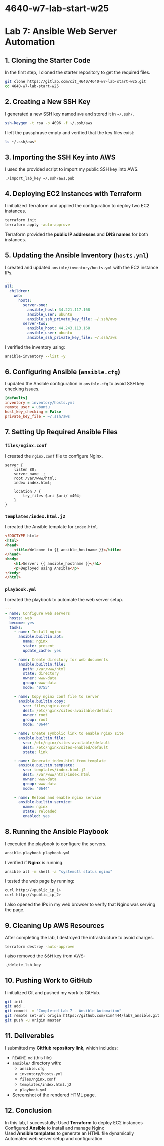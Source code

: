 # 4640-w7-lab-start-w25

# Lab 7: Ansible Web Server Automation

## **1. Cloning the Starter Code**
In the first step, I cloned the starter repository to get the required files.
```bash
git clone https://gitlab.com/cit_4640/4640-w7-lab-start-w25.git
cd 4640-w7-lab-start-w25
```

## **2. Creating a New SSH Key**
I generated a new SSH key named `aws` and stored it in `~/.ssh/`.
```bash
ssh-keygen -t rsa -b 4096 -f ~/.ssh/aws
```
I left the passphrase empty and verified that the key files exist:
```bash
ls ~/.ssh/aws*
```

## **3. Importing the SSH Key into AWS**
I used the provided script to import my public SSH key into AWS.
```bash
./import_lab_key ~/.ssh/aws.pub
```

## **4. Deploying EC2 Instances with Terraform**
I initialized Terraform and applied the configuration to deploy two EC2 instances.
```bash
terraform init
terraform apply -auto-approve
```
Terraform provided the **public IP addresses** and **DNS names** for both instances.

## **5. Updating the Ansible Inventory (`hosts.yml`)**
I created and updated `ansible/inventory/hosts.yml` with the EC2 instance IPs.
```yaml
---
all:
  children:
    web:
      hosts:
        server-one:
          ansible_host: 34.221.117.168
          ansible_user: ubuntu
          ansible_ssh_private_key_file: ~/.ssh/aws
        server-two:
          ansible_host: 44.243.113.168
          ansible_user: ubuntu
          ansible_ssh_private_key_file: ~/.ssh/aws
```
I verified the inventory using:
```bash
ansible-inventory --list -y
```

## **6. Configuring Ansible (`ansible.cfg`)**
I updated the Ansible configuration in `ansible.cfg` to avoid SSH key checking issues.
```ini
[defaults]
inventory = inventory/hosts.yml
remote_user = ubuntu
host_key_checking = False
private_key_file = ~/.ssh/aws
```

## **7. Setting Up Required Ansible Files**
### **`files/nginx.conf`**
I created the `nginx.conf` file to configure Nginx.
```nginx
server {
    listen 80;
    server_name _;
    root /var/www/html;
    index index.html;

    location / {
        try_files $uri $uri/ =404;
    }
}
```

### **`templates/index.html.j2`**
I created the Ansible template for `index.html`.
```html
<!DOCTYPE html>
<html>
<head>
    <title>Welcome to {{ ansible_hostname }}</title>
</head>
<body>
    <h1>Server: {{ ansible_hostname }}</h1>
    <p>Deployed using Ansible</p>
</body>
</html>
```

### **`playbook.yml`**
I created the playbook to automate the web server setup.
```yaml
---
- name: Configure web servers
  hosts: web
  become: yes
  tasks:
    - name: Install nginx
      ansible.builtin.apt:
        name: nginx
        state: present
        update_cache: yes

    - name: Create directory for web documents
      ansible.builtin.file:
        path: /var/www/html
        state: directory
        owner: www-data
        group: www-data
        mode: '0755'

    - name: Copy nginx conf file to server
      ansible.builtin.copy:
        src: files/nginx.conf
        dest: /etc/nginx/sites-available/default
        owner: root
        group: root
        mode: '0644'

    - name: Create symbolic link to enable nginx site
      ansible.builtin.file:
        src: /etc/nginx/sites-available/default
        dest: /etc/nginx/sites-enabled/default
        state: link

    - name: Generate index.html from template
      ansible.builtin.template:
        src: templates/index.html.j2
        dest: /var/www/html/index.html
        owner: www-data
        group: www-data
        mode: '0644'

    - name: Reload and enable nginx service
      ansible.builtin.service:
        name: nginx
        state: reloaded
        enabled: yes
```

## **8. Running the Ansible Playbook**
I executed the playbook to configure the servers.
```bash
ansible-playbook playbook.yml
```

I verified if **Nginx** is running.
```bash
ansible all -m shell -a "systemctl status nginx"
```

I tested the web page by running:
```bash
curl http://<public_ip_1>
curl http://<public_ip_2>
```

I also opened the IPs in my web browser to verify that Nginx was serving the page.

## **9. Cleaning Up AWS Resources**
After completing the lab, I destroyed the infrastructure to avoid charges.
```bash
terraform destroy -auto-approve
```
I also removed the SSH key from AWS:
```bash
./delete_lsb_key
```

## **10. Pushing Work to GitHub**
I initialized Git and pushed my work to GitHub.
```bash
git init
git add .
git commit -m "Completed Lab 7 - Ansible Automation"
git remote set-url origin https://github.com/sim4444/lab7_ansible.git
git push -u origin master
```

## **11. Deliverables**
I submitted my **GitHub repository link**, which includes:
- `README.md` (this file)
- `ansible/` directory with:
  - `ansible.cfg`
  - `inventory/hosts.yml`
  - `files/nginx.conf`
  - `templates/index.html.j2`
  - `playbook.yml`
- Screenshot of the rendered HTML page.

## **12. Conclusion**
In this lab, I successfully:
Used **Terraform** to deploy EC2 instances  
Configured **Ansible** to install and manage Nginx  
Used **Ansible templates** to generate an HTML file dynamically  
Automated web server setup and configuration  



